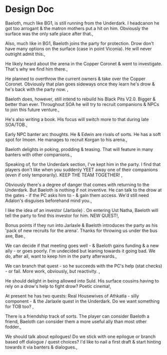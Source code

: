 # Design Doc

Baeloth, much like BG1, is still running from the Underdark. I headcanon he got too arrogant & the matron mothers put a hit on him. Obviously the surface was the only safe place after that.,

Also, much like in BG1, Baeloth joins the party for protection. Drow don't have many options on the surface (case in point Viconia). He will never outright admit this.,

He likely heard about the arena in the Copper Coronet & went to investigate. That's why we find him there.,

He planned to overthrow the current owners & take over the Copper Coronet. Obviously that plan goes sideways once they learn he's drow & he's back with the party now. ,

Baeloth does, however, still intend to rebuild his Black Pits V2.0. Bigger & better than ever. Throughout SOA he will try to recruit companions  & NPCs to join this future venture.,

He's also writing a book.  His focus will switch more to that during late SOA/TOB.,

Early NPC banter arc thoughts. He & Edwin are rivals of sorts. He has a soft spot for Imoen. He manages to recruit Korgan to his arena.,

Baeloth delights in poking, prodding & teasing. That will feature in many banters with other companions.,

Speaking of, for the Underdark section, I've kept him in the party.  I find that players don't like when you suddenly YEET away one of their companions (even if only temporarily). KEEP THE TEAM TOGETHER! ,

Obviously there's a degree of danger that comes with returning to the Underdark. But Baeloth is nothing if not inventive. He can talk to the drow at the gates - if the PC asks him to - & gain them access. We'd still need Adalon's disguises beforehand mind you.,

I like the idea of an investor (Jarlaxle) . On entering Ust Natha, Baeloth will tell the party to find this investor for him. NEW QUEST!,

Bonus points if they run into Jarlaxle & Baeloth introduces the party as his 'pack of new recruits for the arena'. Thanks for throwing us under the bus axe, Bae.,

We can decide if that meeting goes well - & Baeloth gains funding & a new ally - or goes poorly. I'm undecided  but leaning towards it going bad. We do, after all, want to keep him in the party afterwards.,

We can branch that quest - so he succeeds with the PC's help (stat checks) - or fail. More work, obviously, but reactivity. ,

He should delight in being allowed into Suld. His surface cousins having to rely on a drow's help to fight drow?  Poetic cinema!,

At present he has two quests: Real Housewives of Athkatla - silly component - & the Jarlaxle quest in the Underdark. Do we want something for TOB too? ,

There is a friendship track of sorts. The player can consider Baeloth a friend, Baeloth can consider them a more useful ally than most other fodder.,

We should talk about epilogues! Do we stick with one epilogue or branch based off dialogue / quest choices? I'd like to nail a first draft & start hinting towards it via banters & dialogues.,
